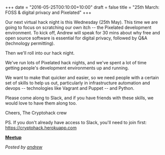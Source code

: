 +++
date = "2016-05-25T00:10:00+10:00"
draft = false
title = "25th March: FOSS & digital privacy and Pixelated"
+++

Our next virtual hack night is this Wednesday (25th May). This time we are going to focus on scratching our own itch -- the Pixelated development environment. To kick off, Andrew will speak for 30 mins about why free and open source software is essential for digital privacy, followed by Q&A (technology permitting).

Then we'll roll into our hack night.

We've run lots of Pixelated hack nights, and we've spent a lot of time getting people's development environments up and running.

We want to make that quicker and easier, so we need people with a certain set of skills to help us out, particularly in infrastructure automation and devops -- technologies like Vagrant and Puppet -- and Python.

Please come along to Slack, and if you have friends with these skills, we would love to have them along too.

Cheers, 
The Cryptohack crew

PS. If you don't already have access to Slack, you'll need to join first: https://cryptohack.herokuapp.com
<p class="center">
<a class="button" href="http://www.meetup.com/cryptohack/events/231242272/"><strong>Meetup</strong></a>
</p>

*Posted by [andrew](https://twitter.com/whereismytaco)*
